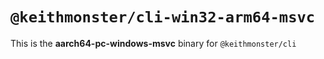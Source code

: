 # `@keithmonster/cli-win32-arm64-msvc`

This is the **aarch64-pc-windows-msvc** binary for `@keithmonster/cli`
